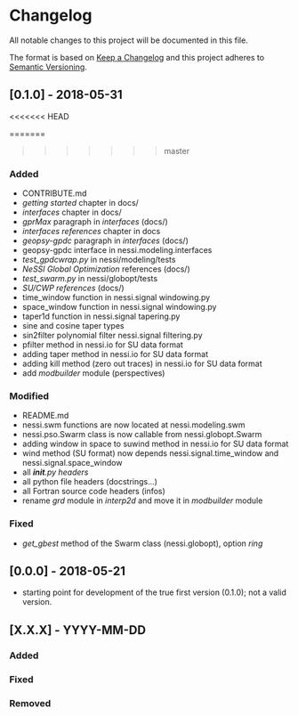 # Changelog
All notable changes to this project will be documented in this file.

The format is based on [Keep a Changelog](http://keepachangelog.com/en/1.0.0/)
and this project adheres to [Semantic Versioning](http://semver.org/spec/v2.0.0.html).

## [0.1.0] - 2018-05-31 
<<<<<<< HEAD

=======
 
>>>>>>> master
### Added
- CONTRIBUTE.md
- *getting started* chapter in docs/
- *interfaces* chapter in docs/
- *gprMax* paragraph in *interfaces* (docs/)
- *interfaces references* chapter in docs
- *geopsy-gpdc* paragraph in *interfaces* (docs/)
- geopsy-gpdc interface in nessi.modeling.interfaces
- *test_gpdcwrap.py* in nessi/modeling/tests
- *NeSSI Global Optimization* references (docs/)
- *test_swarm.py* in nessi/globopt/tests
- *SU/CWP references* (docs/)
- time_window function in nessi.signal windowing.py
- space_window function in nessi.signal windowing.py
- taper1d function in nessi.signal tapering.py
- sine and cosine taper types
- sin2filter polynomial filter nessi.signal filtering.py
- pfilter method in nessi.io for SU data format
- adding taper method in nessi.io for SU data format
- adding kill method (zero out traces) in nessi.io for SU data format
- add *modbuilder* module (perspectives)

### Modified
- README.md
- nessi.swm functions are now located at nessi.modeling.swm
- nessi.pso.Swarm class is now callable from nessi.globopt.Swarm
- adding window in space to suwind method in nessi.io for SU data format
- wind method (SU format) now depends nessi.signal.time_window and nessi.signal.space_window
- all *__init__.py headers*
- all python file headers (docstrings...)
- all Fortran source code headers (infos)
- rename *grd* module in *interp2d* and move it in *modbuilder* module

### Fixed
- *get_gbest* method of the Swarm class (nessi.globopt), option *ring*

## [0.0.0] - 2018-05-21
- starting point for development of the true first version (0.1.0); not a valid version.

## [X.X.X] - YYYY-MM-DD
### Added
### Fixed
### Removed
